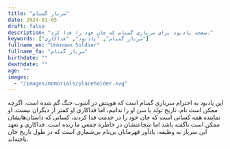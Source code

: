 ```yaml
---
title: "سرباز گمنام"
date: 2024-01-05
draft: false
description: "صفحه یادبود برای سربازی گمنام که جان خود را فدا کرد."
keywords: ["سرباز گمنام", "یادبود", "فداکاری"]
fullname_en: "Unknown Soldier"
fullname_fa: "سرباز گمنام"
birthdate: ""
deathdate: ""
age: ""
images:
  - "/images/memorials/placeholder.svg"
---
```


این یادبود به احترام سربازی گمنام است که هویتش در آشوب جنگ گم شده است. اگرچه ممکن است نام، تاریخ تولد یا سن او را ندانیم، اما فداکاری او کمتر از دیگران نیست. او نماینده همه کسانی است که جان خود را در خدمت فدا کردند، کسانی که داستان‌هایشان ممکن است ناگفته باشد اما شجاعتشان در خاطره جمعی ما زنده است. فداکاری و تعهد این سرباز به وظیفه، یادآور قهرمانان بی‌نام بی‌شماری است که در طول تاریخ جان باخته‌اند.